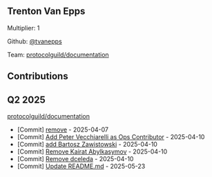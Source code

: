 
## Trenton Van Epps
Multiplier: 1

Github: [@tvanepps](https://github.com/tvanepps)

Team: [protocolguild/documentation](https://github.com/protocolguild/documentation)

## Contributions

## Q2 2025

[protocolguild/documentation](https://github.com/protocolguild/documentation)
* [Commit] [remove](https://github.com/protocolguild/documentation/commit/189b910ef6c822e6f18006f69d63e983c421da8f) - 2025-04-07
* [Commit] [Add Peter Vecchiarelli as Ops Contributor](https://github.com/protocolguild/documentation/commit/7c71239af04e791fdef0a6c46439c05258800602) - 2025-04-10
* [Commit] [add Bartosz Zawistowski](https://github.com/protocolguild/documentation/commit/fd4e7d07ed72641c3a6727e748c225c928f8d8c9) - 2025-04-10
* [Commit] [Remove Kairat Abylkasymov](https://github.com/protocolguild/documentation/commit/60e135cdb33b3d8637611983c9d35646e5b18934) - 2025-04-10
* [Commit] [Remove dceleda](https://github.com/protocolguild/documentation/commit/cff7ccb6391cd84af9f68a205c665a2cdf146721) - 2025-04-10
* [Commit] [Update README.md](https://github.com/protocolguild/documentation/commit/97d2f616923b9d71a4073bab146c333de674f47f) - 2025-05-23
